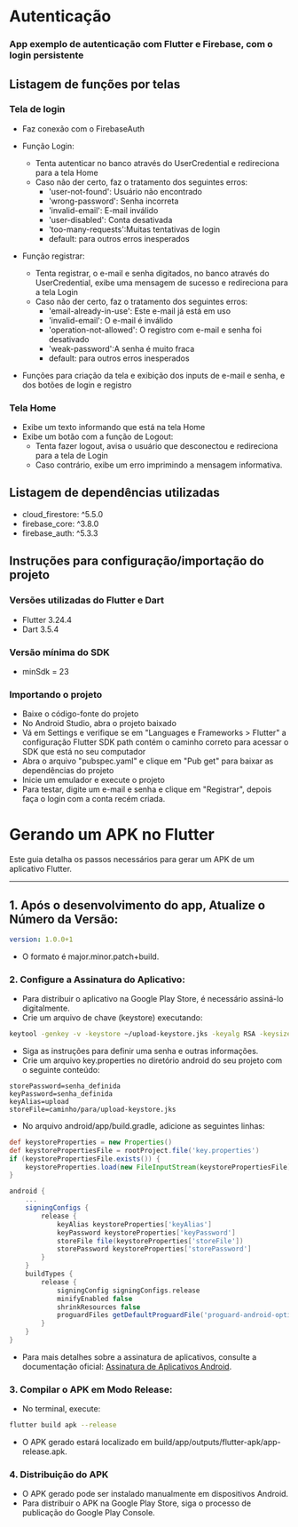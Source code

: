 # Autenticação

### App exemplo de autenticação com Flutter e Firebase, com o login persistente

## Listagem de funções por telas

### Tela de login

- Faz conexão com o FirebaseAuth
- Função Login:
  - Tenta autenticar no banco através do UserCredential e redireciona para a tela Home
  - Caso não der certo, faz o tratamento dos seguintes erros:
    - 'user-not-found': Usuário não encontrado
    - 'wrong-password': Senha incorreta
    - 'invalid-email': E-mail inválido
    - 'user-disabled': Conta desativada
    - 'too-many-requests':Muitas tentativas de login 
    - default: para outros erros inesperados

- Função registrar:
  - Tenta registrar, o e-mail e senha digitados, no banco através do UserCredential, exibe uma mensagem de sucesso e redireciona para a tela Login
  - Caso não der certo, faz o tratamento dos seguintes erros:
    - 'email-already-in-use': Este e-mail já está em uso
    - 'invalid-email': O e-mail é inválido
    - 'operation-not-allowed': O registro com e-mail e senha foi desativado
    - 'weak-password':A senha é muito fraca
    - default: para outros erros inesperados

- Funções para criação da tela e exibição dos inputs de e-mail e senha, e dos botões de login e registro

### Tela Home

- Exibe um texto informando que está na tela Home
- Exibe um botão com a função de Logout:
  - Tenta fazer logout, avisa o usuário que desconectou e redireciona para a tela de Login
  - Caso contrário, exibe um erro imprimindo a mensagem informativa.

## Listagem de dependências utilizadas

- cloud_firestore: ^5.5.0
- firebase_core: ^3.8.0
- firebase_auth: ^5.3.3

## Instruções para configuração/importação do projeto

### Versões utilizadas do Flutter e Dart

- Flutter 3.24.4 
- Dart 3.5.4

### Versão mínima do SDK

- minSdk = 23

### Importando o projeto

- Baixe o código-fonte do projeto
- No Android Studio, abra o projeto baixado
- Vá em Settings e verifique se em "Languages e Frameworks > Flutter" a configuração Flutter SDK path contém o caminho correto para acessar o SDK que está no seu computador
- Abra o arquivo "pubspec.yaml" e clique em "Pub get" para baixar as dependências do projeto
- Inicie um emulador e execute o projeto
- Para testar, digite um e-mail e senha e clique em "Registrar", depois faça o login com a conta recém criada.

#

# Gerando um APK no Flutter

Este guia detalha os passos necessários para gerar um APK de um aplicativo Flutter.

---

## 1. Após o desenvolvimento do app, Atualize o Número da Versão:

```yaml
version: 1.0.0+1
```

- O formato é major.minor.patch+build.

### 2. Configure a Assinatura do Aplicativo:

- Para distribuir o aplicativo na Google Play Store, é necessário assiná-lo digitalmente.
- Crie um arquivo de chave (keystore) executando:

```bash
keytool -genkey -v -keystore ~/upload-keystore.jks -keyalg RSA -keysize 2048 -validity 10000 -alias upload
```

- Siga as instruções para definir uma senha e outras informações.
- Crie um arquivo key.properties no diretório android do seu projeto com o seguinte conteúdo:

```properties
storePassword=senha_definida
keyPassword=senha_definida
keyAlias=upload
storeFile=caminho/para/upload-keystore.jks
```
- No arquivo android/app/build.gradle, adicione as seguintes linhas:

```groovy
def keystoreProperties = new Properties()
def keystorePropertiesFile = rootProject.file('key.properties')
if (keystorePropertiesFile.exists()) {
    keystoreProperties.load(new FileInputStream(keystorePropertiesFile))
}

android {
    ...
    signingConfigs {
        release {
            keyAlias keystoreProperties['keyAlias']
            keyPassword keystoreProperties['keyPassword']
            storeFile file(keystoreProperties['storeFile'])
            storePassword keystoreProperties['storePassword']
        }
    }
    buildTypes {
        release {
            signingConfig signingConfigs.release
            minifyEnabled false
            shrinkResources false
            proguardFiles getDefaultProguardFile('proguard-android-optimize.txt'), 'proguard-rules.pro'
        }
    }
}
```
- Para mais detalhes sobre a assinatura de aplicativos, consulte a documentação oficial: [Assinatura de Aplicativos Android](https://docs.flutter.dev/deployment/android#signing-the-app).

### 3. Compilar o APK em Modo Release:

- No terminal, execute: 

```bash
flutter build apk --release
```

- O APK gerado estará localizado em build/app/outputs/flutter-apk/app-release.apk.

### 4. Distribuição do APK

- O APK gerado pode ser instalado manualmente em dispositivos Android.
- Para distribuir o APK na Google Play Store, siga o processo de publicação do Google Play Console.
